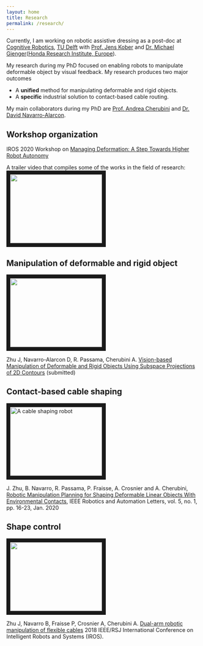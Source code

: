```yaml
---
layout: home
title: Research
permalink: /research/
---
```

Currently, I am working on robotic assistive dressing as a post-doc at [Cognitive Robotics](https://www.tudelft.nl/en/3me/about/departments/cognitive-robotics-cor/), [TU Delft](https://www.tudelft.nl/en) with [Prof. Jens Kober](http://www.jenskober.de/) and [Dr. Michael Gienger](https://scholar.google.de/citations?user=oU2jyxMAAAAJ&hl=en)([Honda Research Institute, Europe](https://www.honda-ri.de/)).

My research during my PhD focused on enabling robots to manipulate deformable object by visual feedback. My research produces two major outcomes
- A **unified** method for manipulating deformable and rigid objects.
- A **specific** industrial solution to contact-based cable routing.

My main collaborators during my PhD are [Prof. Andrea Cherubini](http://www.lirmm.fr/lirmm_eng/users/utilisateurs-lirmm/andrea-cherubini) and [Dr. David Navarro-Alarcon](https://www.polyu.edu.hk/me/david/).  

## Workshop organization
IROS 2020 Workshop on [Managing Deformation: A Step Towards Higher Robot Autonomy](https://sites.google.com/view/madef-iros2020/home)

A trailer video that compiles some of the works in the field of research:
<a href="https://youtu.be/SF4w9OWWLqc"
target="_blank"><img src="https://img.youtube.com/vi/SF4w9OWWLqc/0.jpg"
alt="" width="240" height="180" border="10" /></a>

## Manipulation of deformable and rigid object
<a href="http://www.youtube.com/watch?feature=player_embedded&v=gYfO2ZxZ5KQ
" target="_blank"><img src="http://img.youtube.com/vi/gYfO2ZxZ5KQ/0.jpg"
alt="" width="240" height="180" border="10" /></a>

Zhu J, Navarro-Alarcon D, R. Passama, Cherubini A. [Vision-based Manipulation of Deformable and Rigid Objects Using Subspace Projections of 2D Contours](https://arxiv.org/pdf/2006.09023.pdf) (submitted)

## Contact-based cable shaping

<a href="http://www.youtube.com/watch?feature=player_embedded&v=7CdNQ4R_wT0
" target="_blank"><img src="http://img.youtube.com/vi/7CdNQ4R_wT0/0.jpg"
alt="A cable shaping robot" width="240" height="180" border="10" /></a>

J. Zhu, B. Navarro, R. Passama, P. Fraisse, A. Crosnier and A. Cherubini, [Robotic Manipulation Planning for Shaping Deformable Linear Objects With Environmental Contacts](https://hal.archives-ouvertes.fr/hal-02303257/document), IEEE Robotics and Automation Letters, vol. 5, no. 1, pp. 16-23, Jan. 2020

## Shape control

<a href="http://www.youtube.com/watch?feature=player_embedded&v=DPl_d7lbL84
" target="_blank"><img src="http://img.youtube.com/vi/DPl_d7lbL84/0.jpg"
alt="" width="240" height="180" border="10" /></a>

Zhu J, Navarro B, Fraisse P, Crosnier A, Cherubini A. [Dual-arm robotic manipulation of flexible cables](https://ieeexplore.ieee.org/abstract/document/8593780) 2018 IEEE/RSJ International Conference on Intelligent Robots and Systems (IROS).
